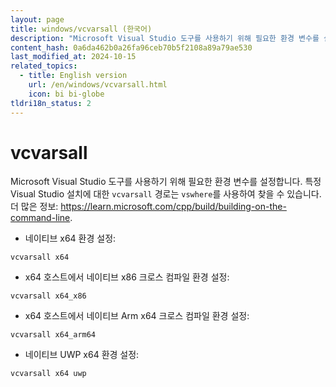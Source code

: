 ```yaml
---
layout: page
title: windows/vcvarsall (한국어)
description: "Microsoft Visual Studio 도구를 사용하기 위해 필요한 환경 변수를 설정합니다."
content_hash: 0a6da462b0a26fa96ceb70b5f2108a89a79ae530
last_modified_at: 2024-10-15
related_topics:
  - title: English version
    url: /en/windows/vcvarsall.html
    icon: bi bi-globe
tldri18n_status: 2
---
```

# vcvarsall

Microsoft Visual Studio 도구를 사용하기 위해 필요한 환경 변수를 설정합니다.
특정 Visual Studio 설치에 대한 `vcvarsall` 경로는 `vswhere`를 사용하여 찾을 수 있습니다.
더 많은 정보: <https://learn.microsoft.com/cpp/build/building-on-the-command-line>.

- 네이티브 x64 환경 설정:

`vcvarsall x64`

- x64 호스트에서 네이티브 x86 크로스 컴파일 환경 설정:

`vcvarsall x64_x86`

- x64 호스트에서 네이티브 Arm x64 크로스 컴파일 환경 설정:

`vcvarsall x64_arm64`

- 네이티브 UWP x64 환경 설정:

`vcvarsall x64 uwp`
